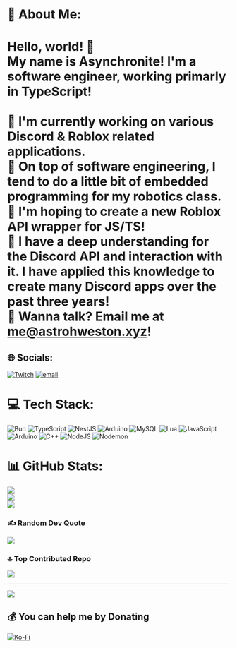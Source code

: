# 💫 About Me:
# Hello, world! 👋<br>My name is Asynchronite! I'm a software engineer, working primarly in TypeScript!<br><br>🔭 I'm currently working on various Discord & Roblox related applications.<br>🤖 On top of software engineering, I tend to do a little bit of embedded programming for my robotics class.<br>🔬 I'm hoping to create a new Roblox API wrapper for JS/TS!<br>🧋 I have a deep understanding for the Discord API and interaction with it. I have applied this knowledge to create many Discord apps over the past **three years**!<br>💬 Wanna talk? Email me at me@astrohweston.xyz!


## 🌐 Socials:
[![Twitch](https://img.shields.io/badge/Twitch-%239146FF.svg?logo=Twitch&logoColor=white)](https://twitch.tv/asynchronite) [![email](https://img.shields.io/badge/Email-D14836?logo=gmail&logoColor=white)](mailto:me@astrohweston.xyz) 

# 💻 Tech Stack:
![Bun](https://img.shields.io/badge/Bun-%23000000.svg?style=for-the-badge&logo=bun&logoColor=white) ![TypeScript](https://img.shields.io/badge/typescript-%23007ACC.svg?style=for-the-badge&logo=typescript&logoColor=white) ![NestJS](https://img.shields.io/badge/nestjs-%23E0234E.svg?style=for-the-badge&logo=nestjs&logoColor=white) ![Arduino](https://img.shields.io/badge/-Arduino-00979D?style=for-the-badge&logo=Arduino&logoColor=white) ![MySQL](https://img.shields.io/badge/mysql-4479A1.svg?style=for-the-badge&logo=mysql&logoColor=white) ![Lua](https://img.shields.io/badge/lua-%232C2D72.svg?style=for-the-badge&logo=lua&logoColor=white) ![JavaScript](https://img.shields.io/badge/javascript-%23323330.svg?style=for-the-badge&logo=javascript&logoColor=%23F7DF1E) ![Arduino](https://img.shields.io/badge/-Arduino-00979D?style=for-the-badge&logo=Arduino&logoColor=white) ![C++](https://img.shields.io/badge/c++-%2300599C.svg?style=for-the-badge&logo=c%2B%2B&logoColor=white) ![NodeJS](https://img.shields.io/badge/node.js-6DA55F?style=for-the-badge&logo=node.js&logoColor=white) ![Nodemon](https://img.shields.io/badge/NODEMON-%23323330.svg?style=for-the-badge&logo=nodemon&logoColor=%BBDEAD)
# 📊 GitHub Stats:
![](https://github-readme-stats.vercel.app/api?username=Asynchronite&theme=blue_navy&hide_border=false&include_all_commits=true&count_private=true)<br/>
![](https://nirzak-streak-stats.vercel.app/?user=Asynchronite&theme=blue_navy&hide_border=false)<br/>
![](https://github-readme-stats.vercel.app/api/top-langs/?username=Asynchronite&theme=blue_navy&hide_border=false&include_all_commits=true&count_private=true&layout=compact)

### ✍️ Random Dev Quote
![](https://quotes-github-readme.vercel.app/api?type=horizontal&theme=radical)

### 🔝 Top Contributed Repo
![](https://github-contributor-stats.vercel.app/api?username=Asynchronite&limit=5&theme=dark&combine_all_yearly_contributions=true)

---
[![](https://visitcount.itsvg.in/api?id=Asynchronite&icon=2&color=0)](https://visitcount.itsvg.in)

  ## 💰 You can help me by Donating
  [![Ko-Fi](https://img.shields.io/badge/Ko--fi-F16061?style=for-the-badge&logo=ko-fi&logoColor=white)](https://ko-fi.com/asynchronite) 

  
<!-- Proudly created with GPRM ( https://gprm.itsvg.in ) -->
